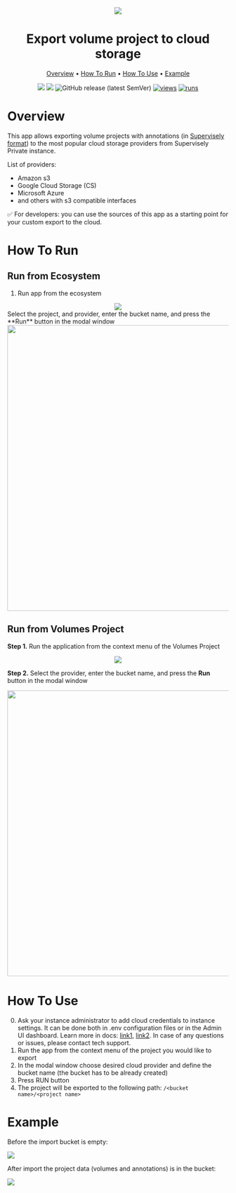 <div align="center" markdown>
<img src="https://user-images.githubusercontent.com/48913536/214856590-087865b1-c535-4f12-a593-06e886becdc4.png"/>

# Export volume project to cloud storage

<p align="center">
  <a href="#Overview">Overview</a> •
  <a href="#How-To-Run">How To Run</a> •
  <a href="#How-To-Use">How To Use</a> •
  <a href="#Example">Example</a>
</p>


[![](https://img.shields.io/badge/supervisely-ecosystem-brightgreen)](https://ecosystem.supervise.ly/apps/supervisely-ecosystem/export-volume-project-to-cloud-storage)
[![](https://img.shields.io/badge/slack-chat-green.svg?logo=slack)](https://supervise.ly/slack)
![GitHub release (latest SemVer)](https://img.shields.io/github/v/release/supervisely-ecosystem/export-volume-project-to-cloud-storage)
[![views](https://app.supervise.ly/img/badges/views/supervisely-ecosystem/export-volume-project-to-cloud-storage.png)](https://supervise.ly)
[![runs](https://app.supervise.ly/img/badges/runs/supervisely-ecosystem/export-volume-project-to-cloud-storage.png)](https://supervise.ly)

</div>

# Overview

This app allows exporting volume projects with annotations (in [Supervisely format](https://developer.supervise.ly/api-references/supervisely-annotation-json-format)) to the most popular cloud storage providers from Supervisely Private instance.

List of providers:
- Amazon s3
- Google Cloud Storage (CS)
- Microsoft Azure
- and others with s3 compatible interfaces

✅ For developers: you can use the sources of this app as a starting point for your custom export to the cloud. 

# How To Run

## Run from Ecosystem

1. Run app from the ecosystem

<div align="center" markdown>
  <img src="https://user-images.githubusercontent.com/48913536/214864650-4baae642-ef8f-4e38-9212-510c2613fd7e.png"/>
</div>
Select the project, and provider, enter the bucket name, and press the **Run** button in the modal window

<div align="center" markdown>
<img src="https://user-images.githubusercontent.com/48913536/214860601-28cb2962-6801-4331-8c62-16eee2f85f02.png" width="650"/>
</div>

## Run from Volumes Project

**Step 1.** Run the application from the context menu of the Volumes Project

<div align="center" markdown>
<img src="https://user-images.githubusercontent.com/48913536/214860503-084fafe2-cf23-48af-8cce-79735c887bce.png">  
</div>

**Step 2.** Select the provider, enter the bucket name, and press the **Run** button in the modal window

<div align="center" markdown>
<img src="https://user-images.githubusercontent.com/48913536/214860535-72f7f867-295d-4c59-ac1d-9e6453a2ec17.png" width="650">
</div>

# How To Use

0. Ask your instance administrator to add cloud credentials to instance settings. It can be done both in .env 
   configuration files or in the Admin UI dashboard. Learn more in docs: [link1](https://docs.supervise.ly/enterprise-edition/installation/post-installation#configure-your-instance), 
   [link2](https://docs.supervise.ly/enterprise-edition/advanced-tuning/s3#links-plugin-cloud-providers-support). 
   In case of any questions or issues, please contact tech support.
2. Run the app from the context menu of the project you would like to export
3. In the modal window choose desired cloud provider and define the bucket name (the bucket has to be already created)
4. Press RUN button
5. The project will be exported to the following path: `/<bucket name>/<project name>`

# Example

Before the import bucket is empty:

<img src="https://user-images.githubusercontent.com/48913536/214879028-dcc66020-a972-4a56-b40d-01117b325d64.png"/>

After import the project data (volumes and annotations) is in the bucket:

<img src="https://user-images.githubusercontent.com/48913536/214883246-f0dececb-64ea-4aec-a048-394445960293.png"/>
